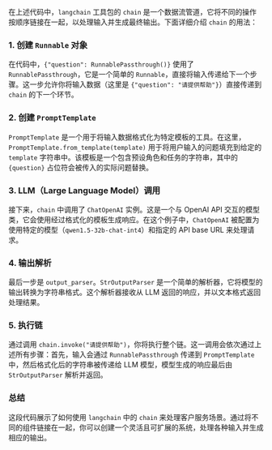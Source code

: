 在上述代码中，`langchain` 工具包的 `chain` 是一个数据流管道，它将不同的操作按顺序链接在一起，以处理输入并生成最终输出。下面详细介绍 `chain` 的用法：

### 1. 创建 `Runnable` 对象
在代码中，`{"question": RunnablePassthrough()}` 使用了 `RunnablePassthrough`，它是一个简单的 `Runnable`，直接将输入传递给下一个步骤。这一步允许你将输入数据（这里是 `{"question": "请提供帮助"}`）直接传递到 `chain` 的下一个环节。

### 2. 创建 `PromptTemplate`
`PromptTemplate` 是一个用于将输入数据格式化为特定模板的工具。在这里，`PromptTemplate.from_template(template)` 用于将用户输入的问题填充到给定的 `template` 字符串中。该模板是一个包含预设角色和任务的字符串，其中的 `{question}` 占位符会被传入的实际问题替换。

### 3. LLM（Large Language Model）调用
接下来，`chain` 中调用了 `ChatOpenAI` 实例。这是一个与 OpenAI API 交互的模型类，它会使用经过格式化的模板生成响应。在这个例子中，`ChatOpenAI` 被配置为使用特定的模型（`qwen1.5-32b-chat-int4`）和指定的 API base URL 来处理请求。

### 4. 输出解析
最后一步是 `output_parser`。`StrOutputParser` 是一个简单的解析器，它将模型的输出转换为字符串格式。这个解析器接收从 LLM 返回的响应，并以文本格式返回处理结果。

### 5. 执行链
通过调用 `chain.invoke("请提供帮助")`，你将执行整个链。这一调用会依次通过上述所有步骤：首先，输入会通过 `RunnablePassthrough` 传递到 `PromptTemplate` 中，然后格式化后的字符串被传递给 LLM 模型，模型生成的响应最后由 `StrOutputParser` 解析并返回。

### 总结
这段代码展示了如何使用 `langchain` 中的 `chain` 来处理客户服务场景。通过将不同的组件链接在一起，你可以创建一个灵活且可扩展的系统，处理各种输入并生成相应的输出。
